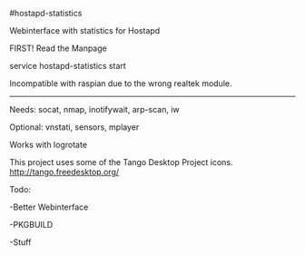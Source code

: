 #hostapd-statistics


Webinterface with statistics for Hostapd

FIRST! Read the Manpage

service hostapd-statistics start

Incompatible with raspian due to the wrong realtek module.
________________________________
Needs: socat, nmap, inotifywait, arp-scan, iw

Optional: vnstati, sensors, mplayer


Works with logrotate

This project uses some of the Tango Desktop Project icons. http://tango.freedesktop.org/

Todo:

-Better Webinterface

-PKGBUILD

-Stuff


